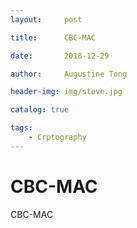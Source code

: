 ```yaml
---
layout:     post

title:      CBC-MAC

date:       2018-12-29

author:     Augustine Tong

header-img: img/steve.jpg

catalog: true

tags:
    - Crptography
---
```


# CBC-MAC
CBC-MAC